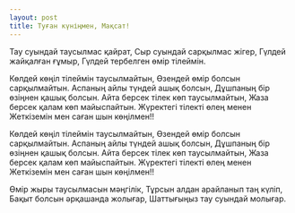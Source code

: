 ```yaml
---
layout: post
title: Туған күніңмен, Мақсат!
---
```


Тау суындай таусылмас қайрат,
Сыр суындай сарқылмас жігер,
Гүлдей жайқалған ғұмыр,
Гүлдей тербелген өмір тілеймін.

Көлдей көңіл тілеймін таусылмайтын,
Өзендей өмір болсын сарқылмайтын.
Аспаның айлы түндей ашық болсын,
Дұшпаның бір өзіңнен қашық болсын.
Айта берсек тілек көп таусылмайтын,
Жаза берсек қалам көп майыспайтын.
Жүректегі тілекті өлең менен
Жеткіземін мен саған шын көңілмен!!

Көлдей көңіл тілеймін таусылмайтын,
Өзендей өмір болсын сарқылмайтын.
Аспаның айлы түндей ашық болсын,
Дұшпаның бір өзіңнен қашық болсын.
Айта берсек тілек көп таусылмайтын,
Жаза берсек қалам көп майыспайтын.
Жүректегі тілекті өлең менен
Жеткіземін мен саған шын көңілмен!!

Өмір жыры таусылмасын мәңгілік,
Тұрсын алдан арайланып таң күліп,
Бақыт болсын әрқашанда жолығар,
Шаттығыңыз тау суындай молығар.


